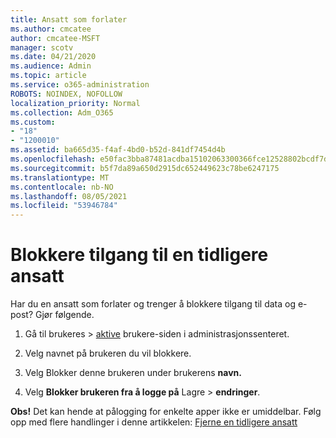 ```yaml
---
title: Ansatt som forlater
ms.author: cmcatee
author: cmcatee-MSFT
manager: scotv
ms.date: 04/21/2020
ms.audience: Admin
ms.topic: article
ms.service: o365-administration
ROBOTS: NOINDEX, NOFOLLOW
localization_priority: Normal
ms.collection: Adm_O365
ms.custom:
- "18"
- "1200010"
ms.assetid: ba665d35-f4af-4bd0-b52d-841df7454d4b
ms.openlocfilehash: e50fac3bba87481acdba15102063300366fce12528802bcdf7d8cdf146807e3f
ms.sourcegitcommit: b5f7da89a650d2915dc652449623c78be6247175
ms.translationtype: MT
ms.contentlocale: nb-NO
ms.lasthandoff: 08/05/2021
ms.locfileid: "53946784"
---
```

# <a name="block-access-to-a-former-employee"></a>Blokkere tilgang til en tidligere ansatt

Har du en ansatt som forlater og trenger å blokkere tilgang til data og e-post? Gjør følgende.
  
1. Gå til brukeres  \> [aktive](https://go.microsoft.com/fwlink/p/?linkid=834822) brukere-siden i administrasjonssenteret.

2. Velg navnet på brukeren du vil blokkere.

3. Velg Blokker denne brukeren under brukerens **navn.**

4. Velg **Blokker brukeren fra å logge på** Lagre \> **endringer**.

**Obs!** Det kan hende at pålogging for enkelte apper ikke er umiddelbar. Følg opp med flere handlinger i denne artikkelen: [Fjerne en tidligere ansatt](https://docs.microsoft.com/microsoft-365/admin/add-users/remove-former-employee)